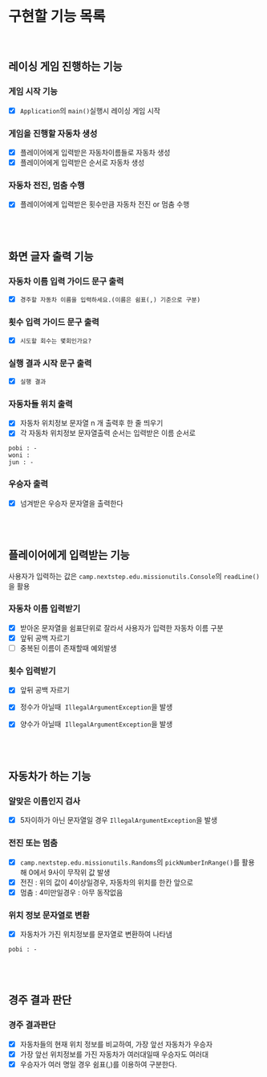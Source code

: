 # 구현할 기능 목록
<br>

## 레이싱 게임 진행하는 기능

### 게임 시작 기능

- [x]  `Application`의 `main()`실행시 레이싱 게임 시작

### 게임을 진행할 자동차 생성

- [x]  플레이어에게 입력받은 자동차이름들로 자동차 생성
- [x]  플레이어에게 입력받은 순서로 자동차 생성

### 자동차 전진, 멈춤 수행

- [x]  플레이어에게 입력받은 횟수만큼 자동차 전진 or 멈춤 수행

<br>
<br>

## 화면 글자 출력 기능

### 자동차 이름 입력 가이드 문구 출력

- [x]  `경주할 자동차 이름을 입력하세요.(이름은 쉼표(,) 기준으로 구분)`

### 횟수 입력 가이드 문구 출력

- [x]  `시도할 회수는 몇회인가요?`

### 실행 결과 시작 문구 출력

- [x]  `실행 결과`

### 자동차들 위치 출력

- [x]  자동차 위치정보 문자열 n 개 출력후 한 줄 띄우기
- [x]  각 자동차 위치정보 문자열출력 순서는 입력받은 이름 순서로

```
pobi : -
woni :
jun : -

```

### 우승자 출력

- [x]  넘겨받은 우승자 문자열을 출력한다

<br>
<br>

## 플레이어에게 입력받는 기능

사용자가 입력하는 값은 `camp.nextstep.edu.missionutils.Console`의 `readLine()`을 활용

### 자동차 이름 입력받기

- [x]  받아온 문자열을 쉼표단위로 잘라서 사용자가 입력한 자동차 이름 구분
- [x]  앞뒤 공백 자르기
- [ ] 중복된 이름이 존재할때 예외발생

### 횟수 입력받기

- [x]  앞뒤 공백 자르기
- [x]  정수가 아닐때  `IllegalArgumentException`을 발생
- [x]  양수가 아닐때  `IllegalArgumentException`을 발생


<br>
<br>

## 자동차가 하는 기능

### 알맞은 이름인지 검사

- [x]  5자이하가 아닌 문자열일 경우 `IllegalArgumentException`을 발생

### 전진 또는 멈춤

- [x]  `camp.nextstep.edu.missionutils.Randoms`의 `pickNumberInRange()`를 활용해 0에서 9사이 무작위 값 발생
- [x]  전진 : 위의 값이 4이상일경우, 자동차의 위치를 한칸 앞으로
- [x]  멈춤 : 4미만일경우 : 아무 동작없음

### 위치 정보 문자열로 변환

- [x]  자동차가 가진 위치정보를 문자열로 변환하여 나타냄

```
pobi : -
```


<br>
<br>

## 경주 결과 판단

### 경주 결과판단

- [x]  자동차들의 현재 위치 정보를 비교하여, 가장 앞선 자동차가 우승자
- [x]  가장 앞선 위치정보를 가진 자동차가 여러대일때 우승자도 여러대 
- [x] 우승자가 여러 명일 경우 쉼표(,)를 이용하여 구분한다.